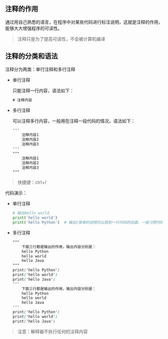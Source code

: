 ## 注释的作用



通过用自己熟悉的语言，在程序中对某些代码进行标注说明，这就是注释的作用，能够大大增强程序的可读性。

> 注释只是为了提高可读性，不会被计算机编译



## 注释的分类和语法



注释分为两类：单行注释和多行注释

- 单行注释

  只能注释一行内容，语法如下：

  ```css
  # 注释内容
  ```

- 多行注释

  可以注释多行内容，一般用在注释一段代码的情况，语法如下：

  ```css
  '''
      注释内容1
      注释内容2
      注释内容3
  '''
  """
      注释内容1
      注释内容2
      注释内容3
  """
  ```

> 快捷键：ctrl+/

代码演示：

- 单行注释

  ```python
  # 输出hello world
  print('hello world')
  print('hello Python')  # 输出(简单的说明可以放到⼀⾏代码的后⾯，⼀般习惯代码后⾯添加两个空格再书写注释文字)
  ```

- 多行注释

  ```css
  """
      下⾯三⾏都是输出的作⽤，输出内容分别是：
      hello Python
      hello world
      hello Java
  """
  print('hello Python')
  print('hello world')
  print('hello Java')
  '''
      下⾯三⾏都是输出的作⽤，输出内容分别是：
      hello Python
      hello world
      hello Java
  '''
  print('hello Python')
  print('hello world')
  print('hello Java')
  ```

> 注意：解释器不执行任何的注释内容

